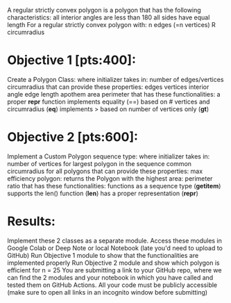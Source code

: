 A regular strictly convex polygon is a polygon that has the following characteristics:
all interior angles are less than 180
all sides have equal length
For a regular strictly convex polygon with:
n edges (=n vertices)
R circumradius
# Objective 1 [pts:400]:
Create a Polygon Class:
where initializer takes in:
number of edges/vertices
circumradius
that can provide these properties:
  edges
  vertices
  interior angle
  edge length
  apothem
  area
  perimeter
that has these functionalities:
  a proper __repr__ function
  implements equality (==) based on # vertices and circumradius (__eq__)
  implements > based on number of vertices only (__gt__)
# Objective 2 [pts:600]:
Implement a Custom Polygon sequence type:
where initializer takes in:
  number of vertices for largest polygon in the sequence
  common circumradius for all polygons
  that can provide these properties:
  max efficiency polygon: returns the Polygon with the highest area: perimeter ratio
  that has these functionalities:
  functions as a sequence type (__getitem__)
  supports the len() function (__len__)
  has a proper representation (__repr__)
# Results:
Implement these 2 classes as a separate module. Access these modules in Google Colab or Deep Note or local Notebook (late you'd need to upload to GitHub)
Run Objective 1 module to show that the functionalities are implemented properly
Run Objective 2 module and show which polygon is efficient for n = 25
You are submitting a link to your GitHub repo, where we can find the 2 modules and your notebook in which you have called and tested them on GitHub Actions.
All your code must be publicly accessible (make sure to open all links in an incognito window before submitting)
